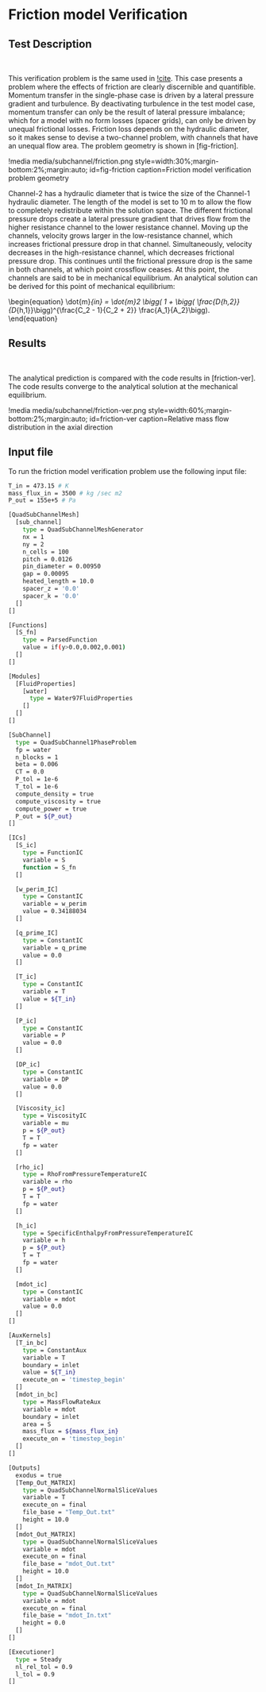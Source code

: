 
# Friction model Verification

## Test Description

&nbsp;

This verification problem is the same used in [!cite](CTF-Verification). This case presents a problem where the effects of friction are clearly discernible and quantifible. Momentum transfer in the single-phase case is driven by a lateral pressure gradient and turbulence. By deactivating turbulence in the test model case, momentum transfer can only be the result of lateral pressure imbalance; which for a model with no form losses (spacer grids), can only be driven by unequal frictional losses. Friction loss depends on the hydraulic diameter, so it makes sense to devise a two-channel problem, with channels that have an unequal flow area. The problem geometry is shown in [fig-friction].

!media media/subchannel/friction.png
    style=width:30%;margin-bottom:2%;margin:auto;
    id=fig-friction
    caption=Friction model verification problem geometry

Channel-2 has a hydraulic diameter that is twice the size of the Channel-1 hydraulic diameter. The length of the model is set to 10 m to allow the flow to completely redistribute within the solution space. The different frictional pressure drops create a lateral pressure gradient that drives flow from the higher resistance channel to the lower resistance channel. Moving up the channels, velocity grows larger in the low-resistance channel, which increases frictional pressure drop in that channel. Simultaneously, velocity decreases in the high-resistance channel, which decreases frictional pressure drop. This continues until the frictional pressure drop is the same in both channels, at which point crossflow ceases. At this point, the channels are said to be in mechanical equilibrium. An analytical solution can be derived for this point of mechanical equilibrium:

\begin{equation}
\dot{m}_{in} = \dot{m}_2 \bigg( 1 + \bigg(  \frac{D_{h,2}}{D_{h,1}}\bigg)^{\frac{C_2 - 1}{C_2 + 2}} \frac{A_1}{A_2}\bigg).
\end{equation}

## Results

&nbsp;

The analytical prediction is compared with the code results in [friction-ver]. The code results converge to the analytical solution at the mechanical equilibrium.

!media media/subchannel/friction-ver.png
    style=width:60%;margin-bottom:2%;margin:auto;
    id=friction-ver
    caption=Relative mass flow distribution in the axial direction

## Input file

To run the friction model verification problem use the following input file:

```bash
T_in = 473.15 # K
mass_flux_in = 3500 # kg /sec m2
P_out = 155e+5 # Pa

[QuadSubChannelMesh]
  [sub_channel]
    type = QuadSubChannelMeshGenerator
    nx = 1
    ny = 2
    n_cells = 100
    pitch = 0.0126
    pin_diameter = 0.00950
    gap = 0.00095
    heated_length = 10.0
    spacer_z = '0.0'
    spacer_k = '0.0'
  []
[]

[Functions]
  [S_fn]
    type = ParsedFunction
    value = if(y>0.0,0.002,0.001)
  []
[]

[Modules]
  [FluidProperties]
    [water]
      type = Water97FluidProperties
    []
  []
[]

[SubChannel]
  type = QuadSubChannel1PhaseProblem
  fp = water
  n_blocks = 1
  beta = 0.006
  CT = 0.0
  P_tol = 1e-6
  T_tol = 1e-6
  compute_density = true
  compute_viscosity = true
  compute_power = true
  P_out = ${P_out}
[]

[ICs]
  [S_ic]
    type = FunctionIC
    variable = S
    function = S_fn
  []

  [w_perim_IC]
    type = ConstantIC
    variable = w_perim
    value = 0.34188034
  []

  [q_prime_IC]
    type = ConstantIC
    variable = q_prime
    value = 0.0
  []

  [T_ic]
    type = ConstantIC
    variable = T
    value = ${T_in}
  []

  [P_ic]
    type = ConstantIC
    variable = P
    value = 0.0
  []

  [DP_ic]
    type = ConstantIC
    variable = DP
    value = 0.0
  []

  [Viscosity_ic]
    type = ViscosityIC
    variable = mu
    p = ${P_out}
    T = T
    fp = water
  []

  [rho_ic]
    type = RhoFromPressureTemperatureIC
    variable = rho
    p = ${P_out}
    T = T
    fp = water
  []

  [h_ic]
    type = SpecificEnthalpyFromPressureTemperatureIC
    variable = h
    p = ${P_out}
    T = T
    fp = water
  []

  [mdot_ic]
    type = ConstantIC
    variable = mdot
    value = 0.0
  []
[]

[AuxKernels]
  [T_in_bc]
    type = ConstantAux
    variable = T
    boundary = inlet
    value = ${T_in}
    execute_on = 'timestep_begin'
  []
  [mdot_in_bc]
    type = MassFlowRateAux
    variable = mdot
    boundary = inlet
    area = S
    mass_flux = ${mass_flux_in}
    execute_on = 'timestep_begin'
  []
[]

[Outputs]
  exodus = true
  [Temp_Out_MATRIX]
    type = QuadSubChannelNormalSliceValues
    variable = T
    execute_on = final
    file_base = "Temp_Out.txt"
    height = 10.0
  []
  [mdot_Out_MATRIX]
    type = QuadSubChannelNormalSliceValues
    variable = mdot
    execute_on = final
    file_base = "mdot_Out.txt"
    height = 10.0
  []
  [mdot_In_MATRIX]
    type = QuadSubChannelNormalSliceValues
    variable = mdot
    execute_on = final
    file_base = "mdot_In.txt"
    height = 0.0
  []
[]

[Executioner]
  type = Steady
  nl_rel_tol = 0.9
  l_tol = 0.9
[]

```
